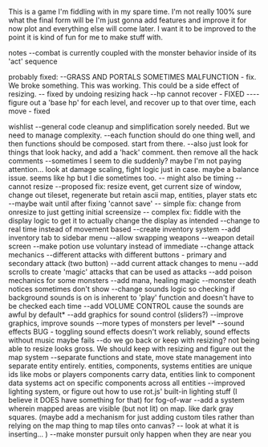 This is a game I'm fiddling with in my spare time.
I'm not really 100% sure what the final form will be
I'm just gonna add features and improve it for now
plot and everything else will come later. I want it
to be improved to the point it is kind of fun for me to make stuff with.

notes
--combat is currently coupled with the monster behavior
inside of its 'act' sequence

probably fixed:
--GRASS AND PORTALS SOMETIMES MALFUNCTION - fix. We broke something. This was working. This could be a side effect of resizing. -- fixed by undoing resizing hack
--hp cannot recover - FIXED
---- figure out a 'base hp' for each level, and recover up to that over time, each move - fixed

wishlist
--general code cleanup and simplification sorely needed.  But we need to manage complexity.
--each function should do one thing well, and then functions should be composed. start from there.
--also just look for things that look hacky, and add a 'hack' comment. then remove all the hack comments 
--sometimes I seem to die suddenly? maybe I'm not paying attention... look at damage scaling, fight logic just in case. maybe a balance issue. seems like hp but I die sometimes too.
   -- might also be timing
--cannot resize
  --proposed fix: 
    resize event, get current size of window, change out tileset, regenerate but retain ascii map, entities, player stats etc
--maybe wait until after fixing 'cannot save'
-- simple fix: change from onresize to just getting initial screensize
-- complex fix: fiddle with the display logic to get it to actually change the display as intended
--change to real time instead of movement based
--create inventory system
--add inventory tab to sidebar menu
--allow swapping weapons
--weapon detail screen
--make potion use voluntary instead of immediate
--change attack mechanics 
--different attacks with different buttons - primary and secondary attack (two button)
--add current attack changes to menu
--add scrolls to create 'magic' attacks that can be used as attacks
--add poison mechanics for some monsters
--add mana, healing magic
--monster death notices sometimes don't show
--change sounds logic so checking if background sounds is on is inherent to 'play' function and doesn't have to be checked each time
--add VOLUME CONTROL cause the sounds are awful by default*
--add graphics for sound control (sliders?)
--improve graphics, improve sounds
--more types of monsters per level*
--sound effects BUG - toggling sound effects doesn't work reliably, sound effects without music maybe fails
--do we go back or keep with resizing? not being able to resize looks gross. We should keep with resizing and figure out the map system
--separate functions and state, move state management into separate entity entirely. 
entities, components, systems
entities are unique ids like mobs or players
components carry data, entities link to component data
systems act on specific components across all entities
--improved lighting system, or figure out how to use rot.js' built-in lighting stuff (I believe it DOES have something for that) for fog-of-war
--add a system wherein mapped areas are visible (but not lit) on map. like dark gray squares. (maybe add a mechanism for just adding custom tiles rather than
relying on the map thing to map tiles onto canvas? -- look at what it is inserting... )
--make monster pursuit only happen when they are near you



